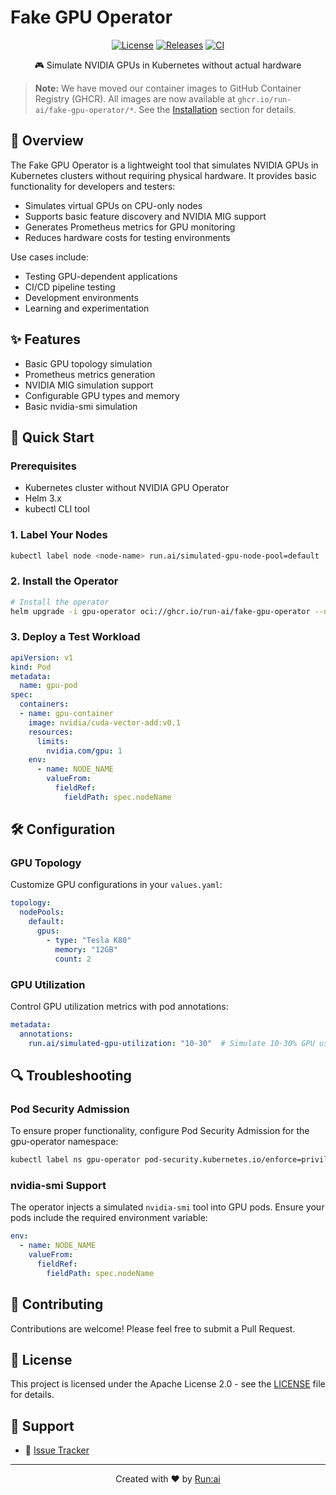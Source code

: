 # Fake GPU Operator

<div align="center">

[![License](https://img.shields.io/badge/License-Apache%202.0-blue.svg)](LICENSE)
[![Releases](https://img.shields.io/github/v/release/run-ai/fake-gpu-operator)](https://github.com/run-ai/fake-gpu-operator/releases)
[![CI](https://github.com/run-ai/fake-gpu-operator/actions/workflows/ci.yml/badge.svg)](https://github.com/run-ai/fake-gpu-operator/actions/workflows/ci.yml)

🎮 Simulate NVIDIA GPUs in Kubernetes without actual hardware
</div>

> **Note:** We have moved our container images to GitHub Container Registry (GHCR). All images are now available at `ghcr.io/run-ai/fake-gpu-operator/*`. See the [Installation](#installation) section for details.

## 🚀 Overview

The Fake GPU Operator is a lightweight tool that simulates NVIDIA GPUs in Kubernetes clusters without requiring physical hardware. It provides basic functionality for developers and testers:

- Simulates virtual GPUs on CPU-only nodes
- Supports basic feature discovery and NVIDIA MIG support
- Generates Prometheus metrics for GPU monitoring
- Reduces hardware costs for testing environments

Use cases include:
- Testing GPU-dependent applications
- CI/CD pipeline testing
- Development environments
- Learning and experimentation

## ✨ Features

- Basic GPU topology simulation
- Prometheus metrics generation
- NVIDIA MIG simulation support
- Configurable GPU types and memory
- Basic nvidia-smi simulation

## 🏃 Quick Start

### Prerequisites

- Kubernetes cluster without NVIDIA GPU Operator
- Helm 3.x
- kubectl CLI tool

### 1. Label Your Nodes

```bash
kubectl label node <node-name> run.ai/simulated-gpu-node-pool=default
```

### 2. Install the Operator

```bash
# Install the operator
helm upgrade -i gpu-operator oci://ghcr.io/run-ai/fake-gpu-operator --namespace gpu-operator --create-namespace --version <VERSION>
```

### 3. Deploy a Test Workload

```yaml
apiVersion: v1
kind: Pod
metadata:
  name: gpu-pod
spec:
  containers:
  - name: gpu-container
    image: nvidia/cuda-vector-add:v0.1
    resources:
      limits:
        nvidia.com/gpu: 1
    env:
      - name: NODE_NAME
        valueFrom:
          fieldRef:
            fieldPath: spec.nodeName
```

## 🛠️ Configuration

### GPU Topology

Customize GPU configurations in your `values.yaml`:

```yaml
topology:
  nodePools:
    default:
      gpus:
        - type: "Tesla K80"
          memory: "12GB"
          count: 2
```

### GPU Utilization

Control GPU utilization metrics with pod annotations:

```yaml
metadata:
  annotations:
    run.ai/simulated-gpu-utilization: "10-30"  # Simulate 10-30% GPU usage
```

## 🔍 Troubleshooting

### Pod Security Admission

To ensure proper functionality, configure Pod Security Admission for the gpu-operator namespace:

```bash
kubectl label ns gpu-operator pod-security.kubernetes.io/enforce=privileged
```

### nvidia-smi Support

The operator injects a simulated `nvidia-smi` tool into GPU pods. Ensure your pods include the required environment variable:

```yaml
env:
  - name: NODE_NAME
    valueFrom:
      fieldRef:
        fieldPath: spec.nodeName
```

## 🤝 Contributing

Contributions are welcome! Please feel free to submit a Pull Request.

## 📝 License

This project is licensed under the Apache License 2.0 - see the [LICENSE](LICENSE) file for details.

## 🙋 Support

- 🐛 [Issue Tracker](https://github.com/run-ai/fake-gpu-operator/issues)

---

<div align="center">
Created with ❤️ by <a href="https://run.ai">Run:ai</a>
</div>
